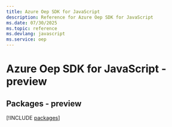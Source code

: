 ```yaml
---
title: Azure Oep SDK for JavaScript
description: Reference for Azure Oep SDK for JavaScript
ms.date: 07/30/2025
ms.topic: reference
ms.devlang: javascript
ms.service: oep
---
```

# Azure Oep SDK for JavaScript - preview
## Packages - preview
[!INCLUDE [packages](oep-index.md)]
